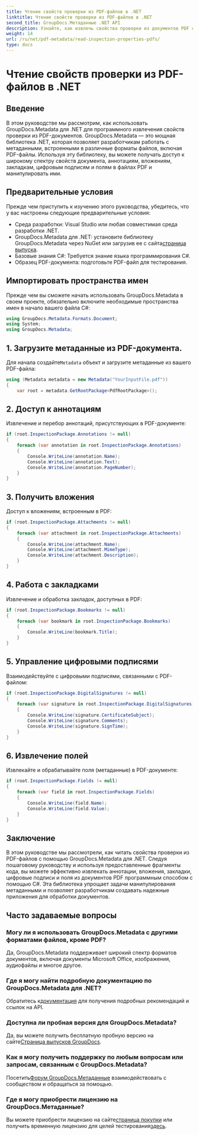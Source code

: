 ```yaml
---
title: Чтение свойств проверки из PDF-файлов в .NET
linktitle: Чтение свойств проверки из PDF-файлов в .NET
second_title: GroupDocs.Метаданные .NET API
description: Узнайте, как извлечь свойства проверки из документов PDF с помощью GroupDocs.Metadata для .NET. Изучите аннотации, вложения и многое другое.
weight: 14
url: /ru/net/pdf-metadata/read-inspection-properties-pdfs/
type: docs
---
```

# Чтение свойств проверки из PDF-файлов в .NET

## Введение
В этом руководстве мы рассмотрим, как использовать GroupDocs.Metadata для .NET для программного извлечения свойств проверки из PDF-документов. GroupDocs.Metadata — это мощная библиотека .NET, которая позволяет разработчикам работать с метаданными, встроенными в различные форматы файлов, включая PDF-файлы. Используя эту библиотеку, вы можете получать доступ к широкому спектру свойств документа, аннотациям, вложениям, закладкам, цифровым подписям и полям в файлах PDF и манипулировать ими.
## Предварительные условия
Прежде чем приступить к изучению этого руководства, убедитесь, что у вас настроены следующие предварительные условия:
- Среда разработки: Visual Studio или любая совместимая среда разработки .NET.
-  GroupDocs.Metadata для .NET: установите библиотеку GroupDocs.Metadata через NuGet или загрузив ее с сайта[страница выпуска](https://releases.groupdocs.com/metadata/net/).
- Базовые знания C#: Требуется знание языка программирования C#.
- Образец PDF-документа: подготовьте PDF-файл для тестирования.

## Импортировать пространства имен
Прежде чем вы сможете начать использовать GroupDocs.Metadata в своем проекте, обязательно включите необходимые пространства имен в начало вашего файла C#:
```csharp
using GroupDocs.Metadata.Formats.Document;
using System;
using GroupDocs.Metadata;
```
## 1. Загрузите метаданные из PDF-документа.
 Для начала создайте`Metadata` объект и загрузите метаданные из вашего PDF-файла:
```csharp
using (Metadata metadata = new Metadata("YourInputFile.pdf"))
{
    var root = metadata.GetRootPackage<PdfRootPackage>();
```
## 2. Доступ к аннотациям
Извлечение и перебор аннотаций, присутствующих в PDF-документе:
```csharp
if (root.InspectionPackage.Annotations != null)
{
    foreach (var annotation in root.InspectionPackage.Annotations)
    {
        Console.WriteLine(annotation.Name);
        Console.WriteLine(annotation.Text);
        Console.WriteLine(annotation.PageNumber);
    }
}
```
## 3. Получить вложения
Доступ к вложениям, встроенным в PDF:
```csharp
if (root.InspectionPackage.Attachments != null)
{
    foreach (var attachment in root.InspectionPackage.Attachments)
    {
        Console.WriteLine(attachment.Name);
        Console.WriteLine(attachment.MimeType);
        Console.WriteLine(attachment.Description);
    }
}
```
## 4. Работа с закладками
Извлечение и обработка закладок, доступных в PDF:
```csharp
if (root.InspectionPackage.Bookmarks != null)
{
    foreach (var bookmark in root.InspectionPackage.Bookmarks)
    {
        Console.WriteLine(bookmark.Title);
    }
}
```
## 5. Управление цифровыми подписями
Взаимодействуйте с цифровыми подписями, связанными с PDF-файлом:
```csharp
if (root.InspectionPackage.DigitalSignatures != null)
{
    foreach (var signature in root.InspectionPackage.DigitalSignatures)
    {
        Console.WriteLine(signature.CertificateSubject);
        Console.WriteLine(signature.Comments);
        Console.WriteLine(signature.SignTime);
    }
}
```
## 6. Извлечение полей
Извлекайте и обрабатывайте поля (метаданные) в PDF-документе:
```csharp
if (root.InspectionPackage.Fields != null)
{
    foreach (var field in root.InspectionPackage.Fields)
    {
        Console.WriteLine(field.Name);
        Console.WriteLine(field.Value);
    }
}
```

## Заключение
В этом руководстве мы рассмотрели, как читать свойства проверки из PDF-файлов с помощью GroupDocs.Metadata для .NET. Следуя пошаговому руководству и используя предоставленные фрагменты кода, вы можете эффективно извлекать аннотации, вложения, закладки, цифровые подписи и поля из документов PDF программным способом с помощью C#. Эта библиотека упрощает задачи манипулирования метаданными и позволяет разработчикам создавать надежные приложения для обработки документов.

## Часто задаваемые вопросы
### Могу ли я использовать GroupDocs.Metadata с другими форматами файлов, кроме PDF?
Да, GroupDocs.Metadata поддерживает широкий спектр форматов документов, включая документы Microsoft Office, изображения, аудиофайлы и многое другое.
### Где я могу найти подробную документацию по GroupDocs.Metadata для .NET?
 Обратитесь к[документация](https://tutorials.groupdocs.com/metadata/net/) для получения подробных рекомендаций и ссылок на API.
### Доступна ли пробная версия для GroupDocs.Metadata?
 Да, вы можете получить бесплатную пробную версию на сайте[Страница выпусков GroupDocs](https://releases.groupdocs.com/).
### Как я могу получить поддержку по любым вопросам или запросам, связанным с GroupDocs.Metadata?
 Посетить[Форум GroupDocs.Метаданные](https://forum.groupdocs.com/c/metadata/14) взаимодействовать с сообществом и обращаться за помощью.
### Где я могу приобрести лицензию на GroupDocs.Метаданные?
Вы можете приобрести лицензию на сайте[страница покупки](https://purchase.groupdocs.com/buy) или получить временную лицензию для целей тестирования[здесь](https://purchase.groupdocs.com/temporary-license/).